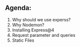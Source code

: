 ## Agenda:
1. Why should we use experss?
2. Why Nodemon? 
3. Installing Express@4
4. Request parameter and queries
5. Static Files